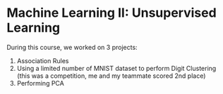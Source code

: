 # Machine Learning II: Unsupervised Learning

During this course, we worked on 3 projects:
  1) Association Rules
  2) Using a limited number of MNIST dataset to perform Digit Clustering (this was a competition, me and my teammate scored 2nd place)
  3) Performing PCA 

